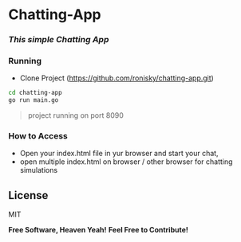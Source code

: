 # Chatting-App
### _This simple Chatting App_
### Running
- Clone Project (https://github.com/ronisky/chatting-app.git)
```sh
cd chatting-app
go run main.go
```
>project running on port 8090

### How to Access
  - Open your index.html file in yur browser and start your chat, 
  - open multiple index.html on browser / other browser for chatting simulations

## License

MIT

**Free Software, Heaven Yeah!**
**Feel Free to Contribute!**
